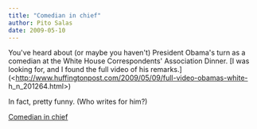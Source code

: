 ```yaml
---
title: "Comedian in chief"
author: Pito Salas
date: 2009-05-10
---
```




You've heard about (or maybe you haven't) President Obama's turn as a comedian
at the White House Correspondents' Association Dinner. [I was looking for, and
I found the full video of his
remarks.](<http://www.huffingtonpost.com/2009/05/09/full-video-obamas-white-
h_n_201264.html>)

In fact, pretty funny. (Who writes for him?)


[Comedian in chief](None)

